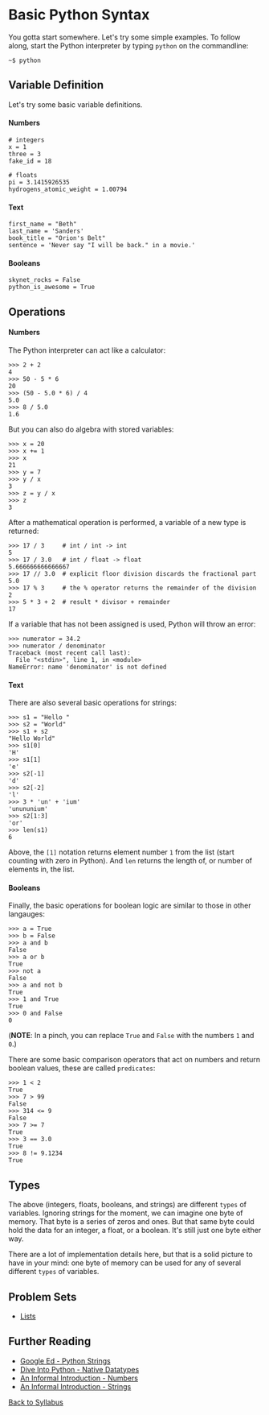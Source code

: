 # Basic Python Syntax

You gotta start somewhere. Let's try some simple examples. To follow along, start the Python interpreter by typing `python` on the commandline:

    ~$ python

## Variable Definition

Let's try some basic variable definitions.

#### Numbers

    # integers
    x = 1
    three = 3
    fake_id = 18
    
    # floats
    pi = 3.1415926535
    hydrogens_atomic_weight = 1.00794

#### Text

    first_name = "Beth"
    last_name = 'Sanders'
    book_title = "Orion's Belt"
    sentence = 'Never say "I will be back." in a movie.'

#### Booleans

    skynet_rocks = False
    python_is_awesome = True

## Operations

#### Numbers

The Python interpreter can act like a calculator:

    >>> 2 + 2
    4
    >>> 50 - 5 * 6
    20
    >>> (50 - 5.0 * 6) / 4
    5.0
    >>> 8 / 5.0
    1.6

But you can also do algebra with stored variables:

    >>> x = 20
    >>> x += 1
    >>> x
    21
    >>> y = 7
    >>> y / x
    3
    >>> z = y / x
    >>> z
    3

After a mathematical operation is performed, a variable of a new type is returned:

    >>> 17 / 3     # int / int -> int
    5
    >>> 17 / 3.0   # int / float -> float
    5.666666666666667
    >>> 17 // 3.0  # explicit floor division discards the fractional part
    5.0
    >>> 17 % 3     # the % operator returns the remainder of the division
    2
    >>> 5 * 3 + 2  # result * divisor + remainder
    17

If a variable that has not been assigned is used, Python will throw an error:

    >>> numerator = 34.2
    >>> numerator / denominator
    Traceback (most recent call last):
      File "<stdin>", line 1, in <module>
    NameError: name 'denominator' is not defined

#### Text

There are also several basic operations for strings:

    >>> s1 = "Hello "
    >>> s2 = "World"
    >>> s1 + s2
    "Hello World"
    >>> s1[0]
    'H'
    >>> s1[1]
    'e'
    >>> s2[-1]
    'd'
    >>> s2[-2]
    'l'
    >>> 3 * 'un' + 'ium'
    'unununium'
    >>> s2[1:3]
    'or'
    >>> len(s1)
    6

Above, the `[1]` notation returns element number `1` from the list (start counting with zero in Python). And `len` returns the length of, or number of elements in, the list.

#### Booleans

Finally, the basic operations for boolean logic are similar to those in other langauges:

    >>> a = True
    >>> b = False
    >>> a and b
    False
    >>> a or b
    True
    >>> not a
    False
    >>> a and not b
    True
    >>> 1 and True
    True
    >>> 0 and False
    0

(**NOTE**: In a pinch, you can replace `True` and `False` with the numbers `1` and `0`.)

There are some basic comparison operators that act on numbers and return boolean values, these are called `predicates`:

    >>> 1 < 2
    True
    >>> 7 > 99
    False
    >>> 314 <= 9
    False
    >>> 7 >= 7
    True
    >>> 3 == 3.0
    True
    >>> 8 != 9.1234
    True

## Types

The above (integers, floats, booleans, and strings) are different `types` of variables. Ignoring strings for the moment, we can imagine one byte of memory. That byte is a series of zeros and ones. But that same byte could hold the data for an integer, a float, or a boolean. It's still just one byte either way.

There are a lot of implementation details here, but that is a solid picture to have in your mind: one byte of memory can be used for any of several different `types` of variables.

## Problem Sets

 * [Lists](problem_set_1.md)

## Further Reading

 * [Google Ed - Python Strings](https://developers.google.com/edu/python/strings)
 * [Dive Into Python - Native Datatypes](http://www.diveintopython3.net/native-datatypes.html)
 * [An Informal Introduction - Numbers](https://docs.python.org/2/tutorial/introduction.html#numbers)
 * [An Informal Introduction - Strings](https://docs.python.org/2/tutorial/introduction.html#strings)


[Back to Syllabus](../../README.md)
